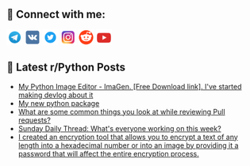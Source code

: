 ## 🔎 Connect with me:
[<img src="https://github.com/bullbesh/bullbesh/blob/main/images/Telegram.png" width="32" height="32" />](https://t.me/bullbesh)
[<img src="https://github.com/bullbesh/bullbesh/blob/main/images/VK.png" width="32" height="32" />](https://vk.com/bullbesh)
[<img src="https://github.com/bullbesh/bullbesh/blob/main/images/Twitter.png" width="32" height="32" />](https://twitter.com/bullbesh1)
[<img src="https://github.com/bullbesh/bullbesh/blob/main/images/Instagram.png" width="32" height="32" />](https://www.instagram.com/bullbesh)
[<img src="https://github.com/bullbesh/bullbesh/blob/main/images/Reddit.png" width="32" height="32" />](https://www.reddit.com/user/bullbesh)
[<img src="https://github.com/bullbesh/bullbesh/blob/main/images/YouTube.png" width="32" height="32" />](https://www.youtube.com/channel/UCtfjRs6uzgq5mfm8S06WTcg)

## 📕 Latest r/Python Posts
<!-- BLOG-POST-LIST:START -->
- [My Python Image Editor - ImaGen. [Free Download link]. I&#39;ve started making devlog about it](https://www.reddit.com/r/Python/comments/xth5dg/my_python_image_editor_imagen_free_download_link/)
- [My new python package](https://www.reddit.com/r/Python/comments/xtcule/my_new_python_package/)
- [What are some common things you look at while reviewing Pull requests?](https://www.reddit.com/r/Python/comments/xtac64/what_are_some_common_things_you_look_at_while/)
- [Sunday Daily Thread: What&#39;s everyone working on this week?](https://www.reddit.com/r/Python/comments/xta3ka/sunday_daily_thread_whats_everyone_working_on/)
- [I created an encryption tool that allows you to encrypt a text of any length into a hexadecimal number or into an image by providing it a password that will affect the entire encryption process.](https://www.reddit.com/r/Python/comments/xt60ql/i_created_an_encryption_tool_that_allows_you_to/)
<!-- BLOG-POST-LIST:END -->
